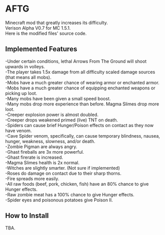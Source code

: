 AFTG 
====

Minecraft mod that greatly increases its difficulty.  
Verison Alpha V0.7 for MC 1.5.1.  
Here is the modified files' source code.   

Implemented Features
---------------------
-Under certain conditions, lethal Arrows From The Ground will shoot upwards in volleys.  
-The player takes 1.5x damage from all difficulty scaled damage sources (that means all mobs).  
-Mobs have a much greater chance of wearing armor or enchanted armor.  
-Mobs have a much greater chance of equipping enchanted weapons or picking up loot.  
-Many mobs have been given a small speed boost.  
-Many mobs drop more experience than before. Magma Slimes drop more loot.  
-Creeper explosion power is almost doubled.  
-Creeper drops weakened primed (live) TNT on death.  
-Spiders can cause brief Hunger/Poison effects on contact as they now have venom.  
-Cave Spider venom, specifically, can cause temporary blindness, nausea, hunger, weakness, slowness, and/or death.  
-Zombie Pigman are always angry.   
-Ghast fireballs are 3x more powerful.  
-Ghast firerate is increased.  
-Magma Slimes health is 2x normal.  
-Witches are slightly smarter. (Not sure if implemented)  
-Roses do damage on contact due to their sharp thorns.  
-Fire spreads more easily.  
-All raw foods (beef, pork, chicken, fish) have an 80% chance to give Hunger effects.  
-Raw zombie meat has a 100% chance to give Hunger effects.  
-Spider eyes and poisonous potatoes give Poison II. 


How to Install
--------------
TBA.







